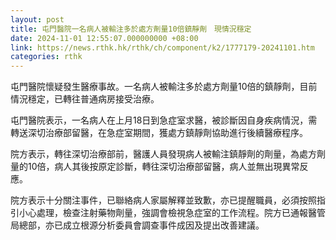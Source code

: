 ```yaml
---
layout: post
title: 屯門醫院一名病人被輸注多於處方劑量10倍鎮靜劑　現情況穩定
date: 2024-11-01 12:55:07.000000000 +08:00
link: https://news.rthk.hk/rthk/ch/component/k2/1777179-20241101.htm
categories: rthk
---
```


屯門醫院懷疑發生醫療事故。一名病人被輸注多於處方劑量10倍的鎮靜劑，目前情況穩定，已轉往普通病房接受治療。

屯門醫院表示，一名病人在上月18日到急症室求醫，被診斷因自身疾病情況，需轉送深切治療部留醫，在急症室期間，獲處方鎮靜劑協助進行後續醫療程序。

院方表示，轉往深切治療部前，醫護人員發現病人被輸注鎮靜劑的劑量，為處方劑量的10倍，病人其後按原定診斷，轉往深切治療部留醫，病人並無出現異常反應。

院方表示十分關注事件，已聯絡病人家屬解釋並致歉，亦已提醒職員，必須按照指引小心處理，檢查注射藥物劑量，強調會檢視急症室的工作流程。院方已通報醫管局總部，亦已成立根源分析委員會調查事件成因及提出改善建議。
